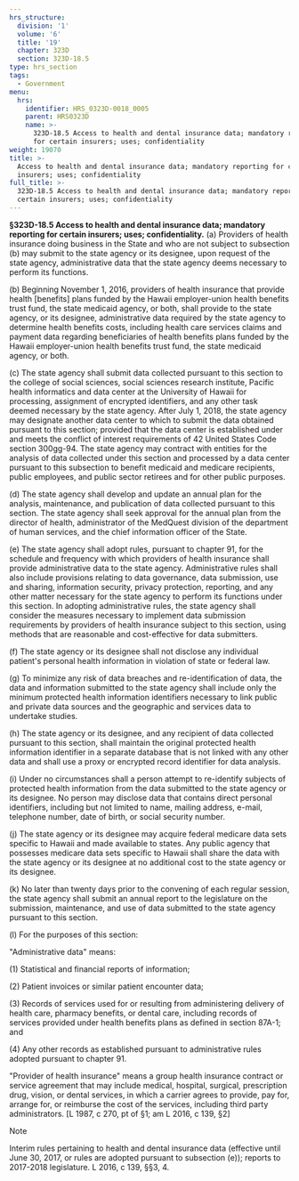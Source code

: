 ```yaml
---
hrs_structure:
  division: '1'
  volume: '6'
  title: '19'
  chapter: 323D
  section: 323D-18.5
type: hrs_section
tags:
  - Government
menu:
  hrs:
    identifier: HRS_0323D-0018_0005
    parent: HRS0323D
    name: >-
      323D-18.5 Access to health and dental insurance data; mandatory reporting
      for certain insurers; uses; confidentiality
weight: 19070
title: >-
  Access to health and dental insurance data; mandatory reporting for certain
  insurers; uses; confidentiality
full_title: >-
  323D-18.5 Access to health and dental insurance data; mandatory reporting for
  certain insurers; uses; confidentiality
---
```

**§323D-18.5 Access to health and dental insurance data; mandatory reporting for certain insurers; uses; confidentiality.** (a) Providers of health insurance doing business in the State and who are not subject to subsection (b) may submit to the state agency or its designee, upon request of the state agency, administrative data that the state agency deems necessary to perform its functions.

(b) Beginning November 1, 2016, providers of health insurance that provide health [benefits] plans funded by the Hawaii employer-union health benefits trust fund, the state medicaid agency, or both, shall provide to the state agency, or its designee, administrative data required by the state agency to determine health benefits costs, including health care services claims and payment data regarding beneficiaries of health benefits plans funded by the Hawaii employer-union health benefits trust fund, the state medicaid agency, or both.

(c) The state agency shall submit data collected pursuant to this section to the college of social sciences, social sciences research institute, Pacific health informatics and data center at the University of Hawaii for processing, assignment of encrypted identifiers, and any other task deemed necessary by the state agency. After July 1, 2018, the state agency may designate another data center to which to submit the data obtained pursuant to this section; provided that the data center is established under and meets the conflict of interest requirements of 42 United States Code section 300gg-94\. The state agency may contract with entities for the analysis of data collected under this section and processed by a data center pursuant to this subsection to benefit medicaid and medicare recipients, public employees, and public sector retirees and for other public purposes.

(d) The state agency shall develop and update an annual plan for the analysis, maintenance, and publication of data collected pursuant to this section. The state agency shall seek approval for the annual plan from the director of health, administrator of the MedQuest division of the department of human services, and the chief information officer of the State.

(e) The state agency shall adopt rules, pursuant to chapter 91, for the schedule and frequency with which providers of health insurance shall provide administrative data to the state agency. Administrative rules shall also include provisions relating to data governance, data submission, use and sharing, information security, privacy protection, reporting, and any other matter necessary for the state agency to perform its functions under this section. In adopting administrative rules, the state agency shall consider the measures necessary to implement data submission requirements by providers of health insurance subject to this section, using methods that are reasonable and cost-effective for data submitters.

(f) The state agency or its designee shall not disclose any individual patient's personal health information in violation of state or federal law.

(g) To minimize any risk of data breaches and re-identification of data, the data and information submitted to the state agency shall include only the minimum protected health information identifiers necessary to link public and private data sources and the geographic and services data to undertake studies.

(h) The state agency or its designee, and any recipient of data collected pursuant to this section, shall maintain the original protected health information identifier in a separate database that is not linked with any other data and shall use a proxy or encrypted record identifier for data analysis.

(i) Under no circumstances shall a person attempt to re-identify subjects of protected health information from the data submitted to the state agency or its designee. No person may disclose data that contains direct personal identifiers, including but not limited to name, mailing address, e-mail, telephone number, date of birth, or social security number.

(j) The state agency or its designee may acquire federal medicare data sets specific to Hawaii and made available to states. Any public agency that possesses medicare data sets specific to Hawaii shall share the data with the state agency or its designee at no additional cost to the state agency or its designee.

(k) No later than twenty days prior to the convening of each regular session, the state agency shall submit an annual report to the legislature on the submission, maintenance, and use of data submitted to the state agency pursuant to this section.

(l) For the purposes of this section:

"Administrative data" means:

(1) Statistical and financial reports of information;

(2) Patient invoices or similar patient encounter data;

(3) Records of services used for or resulting from administering delivery of health care, pharmacy benefits, or dental care, including records of services provided under health benefits plans as defined in section 87A-1; and

(4) Any other records as established pursuant to administrative rules adopted pursuant to chapter 91.

"Provider of health insurance" means a group health insurance contract or service agreement that may include medical, hospital, surgical, prescription drug, vision, or dental services, in which a carrier agrees to provide, pay for, arrange for, or reimburse the cost of the services, including third party administrators. [L 1987, c 270, pt of §1; am L 2016, c 139, §2]

Note

Interim rules pertaining to health and dental insurance data (effective until June 30, 2017, or rules are adopted pursuant to subsection (e)); reports to 2017-2018 legislature. L 2016, c 139, §§3, 4.